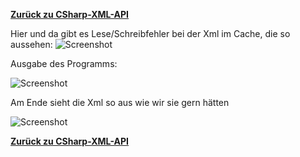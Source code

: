 [__Zurück zu CSharp-XML-API__](https://github.com/DerDannyF/CSharp-XML-API)

Hier und da gibt es Lese/Schreibfehler bei der Xml im Cache, die so aussehen: 
![Screenshot](http://up.picr.de/29128816fz.jpg)

Ausgabe des Programms:

![Screenshot](http://up.picr.de/29128939nh.png)

Am Ende sieht die Xml so aus wie wir sie gern hätten

![Screenshot](http://up.picr.de/29129044rh.png)

[__Zurück zu CSharp-XML-API__](https://github.com/DerDannyF/CSharp-XML-API)
